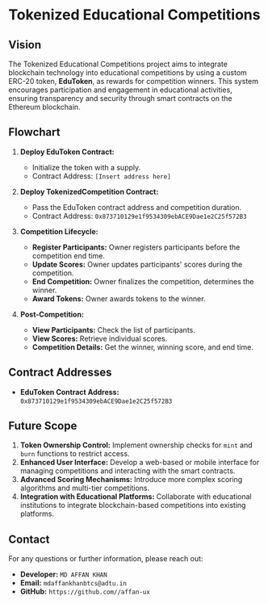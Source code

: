 # Tokenized Educational Competitions

## Vision
The Tokenized Educational Competitions project aims to integrate blockchain technology into educational competitions by using a custom ERC-20 token, **EduToken**, as rewards for competition winners. This system encourages participation and engagement in educational activities, ensuring transparency and security through smart contracts on the Ethereum blockchain.

## Flowchart

1. **Deploy EduToken Contract:**
   - Initialize the token with a supply.
   - Contract Address: `[Insert address here]`

2. **Deploy TokenizedCompetition Contract:**
   - Pass the EduToken contract address and competition duration.
   - Contract Address: `0x873710129e1f9534309ebACE9Dae1e2C25f572B3`

3. **Competition Lifecycle:**
   - **Register Participants:** Owner registers participants before the competition end time.
   - **Update Scores:** Owner updates participants' scores during the competition.
   - **End Competition:** Owner finalizes the competition, determines the winner.
   - **Award Tokens:** Owner awards tokens to the winner.

4. **Post-Competition:**
   - **View Participants:** Check the list of participants.
   - **View Scores:** Retrieve individual scores.
   - **Competition Details:** Get the winner, winning score, and end time.

## Contract Addresses

- **EduToken Contract Address:** `0x873710129e1f9534309ebACE9Dae1e2C25f572B3`

## Future Scope

1. **Token Ownership Control:** Implement ownership checks for `mint` and `burn` functions to restrict access.
2. **Enhanced User Interface:** Develop a web-based or mobile interface for managing competitions and interacting with the smart contracts.
3. **Advanced Scoring Mechanisms:** Introduce more complex scoring algorithms and multi-tier competitions.
4. **Integration with Educational Platforms:** Collaborate with educational institutions to integrate blockchain-based competitions into existing platforms.

## Contact

For any questions or further information, please reach out:
- **Developer:** `MD AFFAN KHAN`
- **Email:** `mdaffankhanbtcs@adtu.in`
- **GitHub:** `https://github.com//affan-ux`
